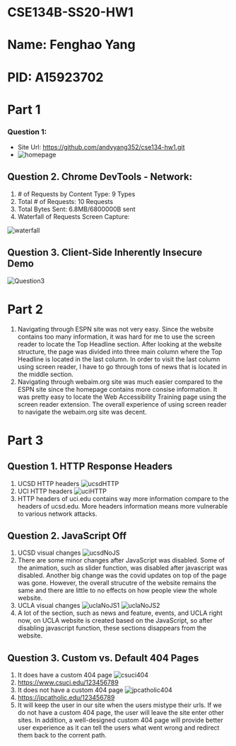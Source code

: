 # CSE134B-SS20-HW1
# Name: Fenghao Yang
# PID: A15923702

# Part 1
### Question 1: 
- Site Url: https://github.com/andyyang352/cse134-hw1.git
- <img src="screenCaptures/homepage.jpg" alt="homepage"/>

## Question 2. Chrome DevTools - Network:
1. \# of Requests by Content Type: 9 Types
2. Total # of Requests: 10 Requests
3. Total Bytes Sent: 6.8MB/6800000B sent 
4. Waterfall of Requests Screen Capture: 

<img src="screenCaptures/WaterFall.jpg" alt="waterfall"/>

## Question 3. Client-Side Inherently Insecure Demo
<img src="screenCaptures/InsecureDemo.jpg" alt="Question3" />

# Part 2
1. Navigating through ESPN site was not very easy. Since the website contains too many information, it was hard for me to use the screen reader to locate the Top Headline section. After looking at the website structure, the page was divided into three main column where the Top Headline is located in the last column. In order to visit the last column using screen reader, I have to go through tons of news that is located in the middle section. 
2. Navigating through webaim.org site was much easier compared to the ESPN site since the homepage contains more consise information. It was pretty easy to locate the Web Accessibility Training page using the screen reader extension. The overall experience of using screen reader to navigate the webaim.org site was decent. 

# Part 3
## Question 1. HTTP Response Headers
1. UCSD HTTP headers
    <img src="screenCaptures/ucsdHTTP.jpg" alt="ucsdHTTP"/>
2. UCI HTTP headers
    <img src="screenCaptures/uciHTTP.jpg" alt="uciHTTP"/>
3. HTTP headers of uci.edu contains way more information compare to the headers of ucsd.edu. More headers information means more vulnerable to various network attacks. 

## Question 2. JavaScript Off
1. UCSD visual changes 
    <img src="screenCaptures/ucsdNoJS.png" alt="ucsdNoJS"/>
2. There are some minor changes after JavaScript was disabled. Some of the animation, such as slider function, was disabled after javascript was disabled. Another big change was the covid updates on top of the page was gone. However, the overall strucutre of the website remains the same and there are little to no effects on how people view the whole website. 
3. UCLA visual changes
    <img src="screenCaptures/uclaNoJS1.png" alt="uclaNoJS1" />
    <img src="screenCaptures/uclaNoJS2.png" alt="uclaNoJS2" />
4. A lot of the section, such as news and feature, events, and UCLA right now, on UCLA website is created based on the JavaScript, so after disabling javascript function, these sections disappears from the website. 

## Question 3. Custom vs. Default 404 Pages
1. It does have a custom 404 page
    <img src="screenCaptures/csuci404.png" alt="csuci404" />
2. https://www.csuci.edu/123456789
3. It does not have a custom 404 page
    <img src="screenCaptures/jpcatholic404.png" alt="jpcatholic404" />
4. https://jpcatholic.edu/123456789
5. It will keep the user in our site when the users mistype their urls. If we do not have a custom 404 page, the user will leave the site enter other sites. In addition, a well-designed custom 404 page will provide better user experience as it can tell the users what went wrong and redirect them back to the corrent path. 

